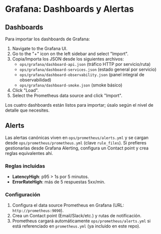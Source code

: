 # Grafana: Dashboards y Alertas

## Dashboards

Para importar los dashboards de Grafana:

1.  Navigate to the Grafana UI.
2.  Go to the "+" icon on the left sidebar and select "Import".
3.  Copia/Importa los JSON desde los siguientes archivos:
    *   `ops/grafana/dashboard-api.json` (tráfico HTTP por servicio/ruta)
    *   `ops/grafana/dashboard-services.json` (estado general por servicio)
    *   `ops/grafana/dashboard-observability.json` (panel integral de observabilidad)
    *   `ops/grafana/dashboard-smoke.json` (smoke básico)
4.  Click "Load".
5.  Select the Prometheus data source and click "Import".

Los cuatro dashboards están listos para importar; úsalo según el nivel de detalle que necesites.

## Alerts

Las alertas canónicas viven en `ops/prometheus/alerts.yml` y se cargan desde `ops/prometheus/prometheus.yml` (clave `rule_files`). Si prefieres gestionarlas desde Grafana Alerting, configura un Contact point y crea reglas equivalentes ahí.

### Reglas incluidas

*   **LatencyHigh**: p95 > 1s por 5 minutos.
*   **ErrorRateHigh**: más de 5 respuestas 5xx/min.

### Configuración

1. Configura el data source Prometheus en Grafana (URL: `http://prometheus:9090`).
2. Crea un Contact point (Email/Slack/etc.) y rutas de notificación.
3. Prometheus cargará automáticamente `ops/prometheus/alerts.yml` si está referenciado en `prometheus.yml` (ya incluido en este repo).
